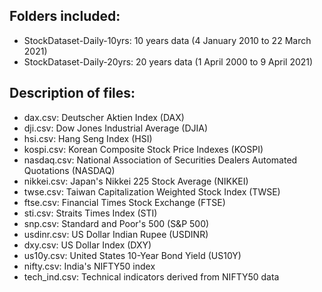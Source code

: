 ## Folders included:
- StockDataset-Daily-10yrs: 10 years data (4 January 2010 to 22 March 2021)
- StockDataset-Daily-20yrs: 20 years data (1 April 2000 to 9 April 2021)

## Description of files:
- dax.csv: Deutscher Aktien Index (DAX)
- dji.csv: Dow Jones Industrial Average (DJIA)
- hsi.csv:  Hang Seng Index (HSI)
- kospi.csv: Korean Composite Stock Price Indexes (KOSPI)
- nasdaq.csv: National Association of Securities Dealers Automated Quotations (NASDAQ)
- nikkei.csv: Japan's Nikkei 225 Stock Average (NIKKEI)
- twse.csv: Taiwan Capitalization Weighted Stock Index (TWSE)
- ftse.csv: Financial Times Stock Exchange (FTSE)
- sti.csv: Straits Times Index (STI)
- snp.csv: Standard and Poor's 500 (S&P 500)
- usdinr.csv:  US Dollar Indian Rupee (USDINR)
- dxy.csv:  US Dollar Index (DXY)
- us10y.csv: United States 10-Year Bond Yield (US10Y)
- nifty.csv: India's NIFTY50 index 
- tech_ind.csv: Technical indicators derived from NIFTY50 data
